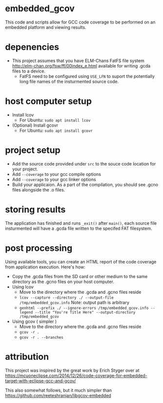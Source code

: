# embedded_gcov
This code and scripts allow for GCC code coverage to be performed on an embedded platform and viewing results.


# depenencies
- This project assumes that you have ELM-Chans FatFS file system http://elm-chan.org/fsw/ff/00index_e.html available for writing .gcda files to a device. 
  - FatFS need to be configured using `USE_LFN` to suport the potentially long file names of the insturmented source code.

# host computer setup
- Install lcov
  - For Ubuntu: `sudo apt install lcov`
- (Optional) Install gcovr
  - For Ubuntu: `sudo apt install gcovr`

# project setup
- Add the source code provided under `src` to the souce code location for your project. 
- Add `--coverage` to your gcc compile options 
- Add `--coverage` to your gcc linker options
- Build your applicaion. As a part of the compilation, you should see .gcno files alongside the .o files. 

# storing results
The application has finished and runs `_exit()` after `main()`, each source file insturmented will have a .gcda file written to the specifed FAT filesystem. 

# post processing
Using available tools, you can create an HTML report of the code coverage from application execution. Here's how:
- Copy the .gcda files from the SD card or other medium to the same directory as the .gcno files on your host computer.
- Using lcov
  - Move to the directory where the .gcda and .gcno files reside
  - `lcov --capture --directory ./ --output-file /tmp/embedded_gcov.info` Note: output path is arbitrary
  - `genhtml --prefix ./ --ignore-errors /tmp/embedded_gcov.info --legend --title "You're Title Here" --output-directory /tmp/embedded_gcov`
- Using gcov ( simpler ) 
  - Move to the directory where the .gcda and .gcno files reside
  - `gcov -r .`
  - `gcov -r . --branches`


# attribution
This project was inspired by the great work by Erich Styger over at https://mcuoneclipse.com/2014/12/26/code-coverage-for-embedded-target-with-eclipse-gcc-and-gcov/ 

This also somewhat follows, but it much simpler than https://github.com/reeteshranjan/libgcov-embedded 
